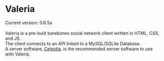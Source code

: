 # Valeria
Current version: 0.6.5a
<br>
<br>
Valeria is a pre-built barebones social network client written in HTML, CSS, and JS.<br>
The client connects to an API linked to a MySQL/SQLite Database.<br>
A server software, [Celestia](https://github.com/kitstudios/Celestia), is the recommended server software to use with Valeria.

